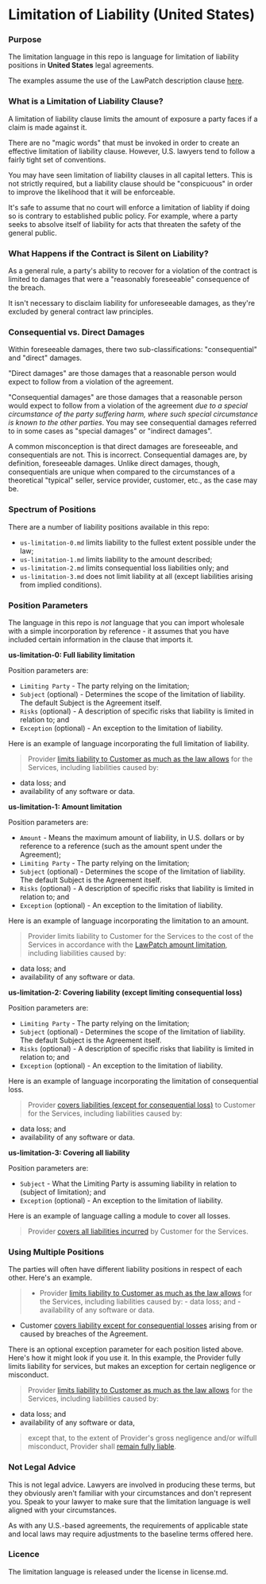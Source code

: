 # Limitation of Liability (United States)

### Purpose

The limitation language in this repo is language for limitation of liability positions in **United States** legal agreements.

The examples assume the use of the LawPatch description clause <a href="https://github.com/lawpatch/lawpatch-docs" target="_blank">here</a>.

### What is a Limitation of Liability Clause?

A limitation of liability clause limits the amount of exposure a party faces if a claim is made against it.

There are no "magic words" that must be invoked in order to create an effective limitation of liability clause. However, U.S. lawyers tend to follow a fairly tight set of conventions.

You may have seen limitation of liability clauses in all capital letters. This is not strictly required, but a liability clause should be "conspicuous" in order to improve the likelihood that it will be enforceable.

It's safe to assume that no court will enforce a limitation of liablity if doing so is contrary to established public policy. For example, where a party seeks to absolve itself of liability for acts that threaten the safety of the general public.

### What Happens if the Contract is Silent on Liability?

As a general rule, a party's ability to recover for a violation of the contract is limited to damages that were a "reasonably foreseeable" consequence of the breach.

It isn't necessary to disclaim liability for unforeseeable damages, as they're excluded by general contract law principles.

### Consequential vs. Direct Damages

Within foreseeable damages, there two sub-classifications: "consequential" and "direct" damages.

"Direct damages" are those damages that a reasonable person would expect to follow from a violation of the agreement.

"Consequential damages" are those damages that a reasonable person would expect to follow from a violation of the agreement *due to a special circumstance of the party suffering harm, where such special circumstance is known to the other parties*. You may see consequential damages referred to in some cases as "special damages" or "indirect damages".

A common misconception is that direct damages are foreseeable, and consequentials are not. This is incorrect. Consequential damages are, by definition, foreseeable damages. Unlike direct damages, though, consequentials are unique when compared to the circumstances of a theoretical "typical" seller, service provider, customer, etc., as the case may be.

### Spectrum of Positions

There are a number of liability positions available in this repo:

- `us-limitation-0.md` limits liability to the fullest extent possible under the law;
- `us-limitation-1.md` limits liability to the amount described;
- `us-limitation-2.md` limits consequential loss liabilities only; and
- `us-limitation-3.md` does not limit liability at all (except liabilities arising from implied conditions).

### Position Parameters

The language in this repo is *not* language that you can import wholesale with a simple incorporation by reference - it assumes that you have included certain information in the clause that imports it.

**us-limitation-0: Full liability limitation**

Position parameters are:

- `Limiting Party` - The party relying on the limitation;
- `Subject` (optional) - Determines the scope of the limitation of liability. The default Subject is the Agreement itself.
- `Risks` (optional) - A description of specific risks that liability is limited in relation to; and
- `Exception` (optional) - An exception to the limitation of liability.

Here is an example of language incorporating the full limitation of liability.

> Provider <a href="https://github.com/lawpatch/us-limitation/blob/v0.1/us-limitation-0.md" target="_blank">limits liability to Customer as much as the law allows</a> for the Services, including liabilities caused by:
- data loss; and
- availability of any software or data.

**us-limitation-1: Amount limitation**

Position parameters are:

- `Amount` - Means the maximum amount of liability, in U.S. dollars or by reference to a reference (such as the amount spent under the Agreement);
- `Limiting Party` - The party relying on the limitation;
- `Subject` (optional) - Determines the scope of the limitation of liability. The default Subject is the Agreement itself.
- `Risks` (optional) - A description of specific risks that liability is limited in relation to; and
- `Exception` (optional) - An exception to the limitation of liability.

Here is an example of language incorporating the limitation to an amount.

> Provider limits liability to Customer for the Services to the cost of the Services in accordance with the <a href="https://github.com/lawpatch/us-limitation/blob/v0.1/us-limitation-1.md" target="_blank">LawPatch amount limitation</a>, including liabilities caused by:
- data loss; and
- availability of any software or data.

**us-limitation-2: Covering liability (except limiting consequential loss)**

Position parameters are:

- `Limiting Party` - The party relying on the limitation;
- `Subject` (optional) - Determines the scope of the limitation of liability. The default Subject is the Agreement itself.
- `Risks` (optional) - A description of specific risks that liability is limited in relation to; and
- `Exception` (optional) - An exception to the limitation of liability.

Here is an example of language incorporating the limitation of consequential loss.

> Provider <a href="https://github.com/lawpatch/us-limitation/blob/v0.1/us-limitation-2.md" target="_blank">covers liabilities (except for consequential loss)</a> to Customer for the Services, including liabilities caused by:
- data loss; and
- availability of any software or data.

**us-limitation-3: Covering all liability**

Position parameters are:

- `Subject` - What the Limiting Party is assuming liability in relation to (subject of limitation); and
- `Exception` (optional) - An exception to the limitation of liability.

Here is an example of language calling a module to cover all losses.

> Provider <a href="https://github.com/lawpatch/us-limitation/blob/v0.1/us-limitation-3.md" target="_blank">covers all liabilities incurred</a> by Customer for the Services.

### Using Multiple Positions

The parties will often have different liability positions in respect of each other.  Here's an example.

> - Provider <a href="https://github.com/lawpatch/us-limitation/blob/v0.1/us-limitation-0.md" target="_blank">limits liability to Customer as much as the law allows</a> for the Services, including liabilities caused by:
    - data loss; and
    - availability of any software or data.
- Customer <a href="https://github.com/lawpatch/us-limitation/blob/v0.1/us-limitation-0.md" target="_blank">covers liability except for consequential losses</a> arising from or caused by breaches of the Agreement.

There is an optional exception parameter for each position listed above. Here's how it might look if you use it.  In this example, the Provider fully limits liability for services, but makes an exception for certain negligence or misconduct.

> Provider <a href="https://github.com/lawpatch/us-limitation/blob/v0.1/us-limitation-0.md" target="_blank">limits liability to Customer as much as the law allows</a> for the Services, including liabilities caused by:
- data loss; and
- availability of any software or data,

> except that, to the extent of Provider's gross negligence and/or wilfull misconduct, Provider shall <a href="https://github.com/lawpatch/us-limitation/blob/v0.1/us-limitation-3.md" target="_blank">remain fully liable</a>.

### Not Legal Advice

This is not legal advice. Lawyers are involved in producing these terms, but they obviously aren't familiar with your circumstances and don't represent you. Speak to your lawyer to make sure that the limitation language is well aligned with your circumstances.

As with any U.S.-based agreements, the requirements of applicable state and local laws may require adjustments to the baseline terms offered here.

### Licence

The limitation language is released under the license in license.md.
